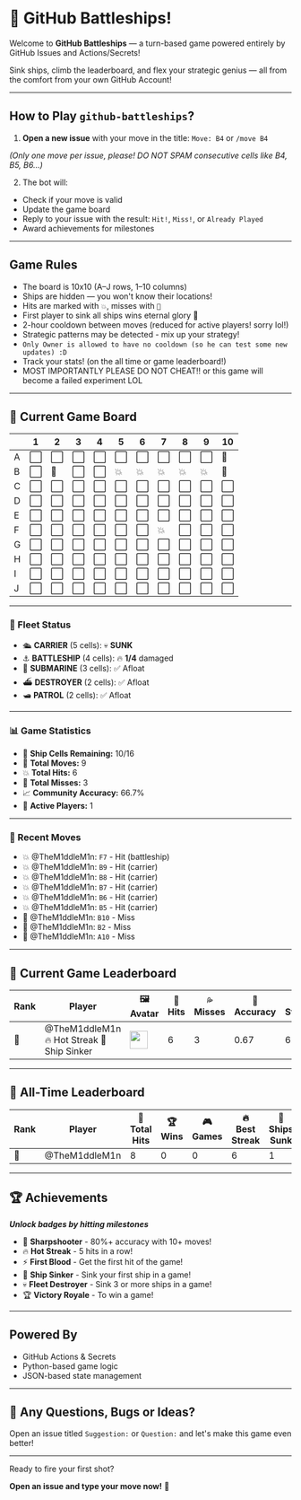 # 🚢 GitHub Battleships!

Welcome to **GitHub Battleships** — a turn-based game powered entirely by GitHub Issues and Actions/Secrets!

Sink ships, climb the leaderboard, and flex your strategic genius — all from the comfort from your own GitHub Account!

---

## How to Play `github-battleships`?

1. **Open a new issue** with your move in the title: `Move: B4` or `/move B4`

*(Only one move per issue, please! DO NOT SPAM consecutive cells like B4, B5, B6...)*

2. The bot will:
- Check if your move is valid
- Update the game board
- Reply to your issue with the result: `Hit!`, `Miss!`, or `Already Played`
- Award achievements for milestones

---

## Game Rules

- The board is 10x10 (A–J rows, 1–10 columns)
- Ships are hidden — you won't know their locations!
- Hits are marked with `💥`, misses with `🌊`
- First player to sink all ships wins eternal glory 👑
- 2-hour cooldown between moves (reduced for active players! sorry lol!)
- Strategic patterns may be detected - mix up your strategy!
- `Only Owner is allowed to have no cooldown (so he can test some new updates) :D`
- Track your stats! (on the all time or game leaderboard!)
- MOST IMPORTANTLY PLEASE DO NOT CHEAT!! or this game will become a failed experiment LOL

---

## 🎯 Current Game Board

<!-- BOARD_START -->
|   | 1 | 2 | 3 | 4 | 5 | 6 | 7 | 8 | 9 | 10 |
|---|---|---|---|---|---|---|---|---|---|---|
| A | ⬜ | ⬜ | ⬜ | ⬜ | ⬜ | ⬜ | ⬜ | ⬜ | ⬜ | 🌊 |
| B | ⬜ | 🌊 | ⬜ | ⬜ | 💥 | 💥 | 💥 | 💥 | 💥 | 🌊 |
| C | ⬜ | ⬜ | ⬜ | ⬜ | ⬜ | ⬜ | ⬜ | ⬜ | ⬜ | ⬜ |
| D | ⬜ | ⬜ | ⬜ | ⬜ | ⬜ | ⬜ | ⬜ | ⬜ | ⬜ | ⬜ |
| E | ⬜ | ⬜ | ⬜ | ⬜ | ⬜ | ⬜ | ⬜ | ⬜ | ⬜ | ⬜ |
| F | ⬜ | ⬜ | ⬜ | ⬜ | ⬜ | ⬜ | 💥 | ⬜ | ⬜ | ⬜ |
| G | ⬜ | ⬜ | ⬜ | ⬜ | ⬜ | ⬜ | ⬜ | ⬜ | ⬜ | ⬜ |
| H | ⬜ | ⬜ | ⬜ | ⬜ | ⬜ | ⬜ | ⬜ | ⬜ | ⬜ | ⬜ |
| I | ⬜ | ⬜ | ⬜ | ⬜ | ⬜ | ⬜ | ⬜ | ⬜ | ⬜ | ⬜ |
| J | ⬜ | ⬜ | ⬜ | ⬜ | ⬜ | ⬜ | ⬜ | ⬜ | ⬜ | ⬜ |
<!-- BOARD_END -->

---

<!-- SHIP_STATUS_START -->
### 🚢 Fleet Status

- 🛳️ **CARRIER** (5 cells): 💀 **SUNK**
- ⚓ **BATTLESHIP** (4 cells): 🔥 **1/4** damaged
- 🔱 **SUBMARINE** (3 cells): ✅ Afloat
- ⛴️ **DESTROYER** (2 cells): ✅ Afloat
- 🛥️ **PATROL** (2 cells): ✅ Afloat
<!-- SHIP_STATUS_END -->

---

<!-- GAME_STATS_START -->
### 📊 Game Statistics

- 🎯 **Ship Cells Remaining:** 10/16
- 🎲 **Total Moves:** 9
- 💥 **Total Hits:** 6
- 🌊 **Total Misses:** 3
- 📈 **Community Accuracy:** 66.7%
- 👥 **Active Players:** 1
<!-- GAME_STATS_END -->

---

<!-- HISTORY_MOVES_START -->
### 📜 Recent Moves

- 💥 @TheM1ddleM1n: `F7` - Hit (battleship)
- 💥 @TheM1ddleM1n: `B9` - Hit (carrier)
- 💥 @TheM1ddleM1n: `B8` - Hit (carrier)
- 💥 @TheM1ddleM1n: `B7` - Hit (carrier)
- 💥 @TheM1ddleM1n: `B6` - Hit (carrier)
- 💥 @TheM1ddleM1n: `B5` - Hit (carrier)
- 🌊 @TheM1ddleM1n: `B10` - Miss
- 🌊 @TheM1ddleM1n: `B2` - Miss
- 🌊 @TheM1ddleM1n: `A10` - Miss
<!-- HISTORY_MOVES_END -->

---

## 🏅 Current Game Leaderboard

<!-- LEADERBOARD_START -->
| Rank | Player | 🖼️ Avatar | 🏹 Hits | 💦 Misses | 🎯 Accuracy | 🔥 Streak | 🚢 Sunk |
|------|--------|-----------|----------|------------|--------------|------------|----------|
| 🥇 | @TheM1ddleM1n 🔥 Hot Streak 🚢 Ship Sinker | <img src='https://github.com/TheM1ddleM1n.png' width='32' height='32'> | 6 | 3 | 0.67 | 6 | 1 |
<!-- LEADERBOARD_END -->

---

## 👑 All-Time Leaderboard

<!-- ALL_TIME_START -->
| Rank | Player | 🏹 Total Hits | 🏆 Wins | 🎮 Games | 🔥 Best Streak | 🚢 Ships Sunk |
|------|--------|---------------|---------|----------|----------------|----------------|
| 👑 | @TheM1ddleM1n | 8 | 0 | 0 | 6 | 1 |
<!-- ALL_TIME_END -->

---

## 🏆 Achievements

***Unlock badges by hitting milestones***

- 🎯 **Sharpshooter** - 80%+ accuracy with 10+ moves!
- 🔥 **Hot Streak** - 5 hits in a row!
- ⚡ **First Blood** - Get the first hit of the game!
- 🚢 **Ship Sinker** - Sink your first ship in a game!
- 💀 **Fleet Destroyer** - Sink 3 or more ships in a game!
- 🏆 **Victory Royale** - To win a game!

---

## Powered By

- GitHub Actions & Secrets
- Python-based game logic
- JSON-based state management

---

## 💬 Any Questions, Bugs or Ideas?

Open an issue titled `Suggestion:` or `Question:` and let's make this game even better!

---

Ready to fire your first shot?

**Open an issue and type your move now!** 🎯
